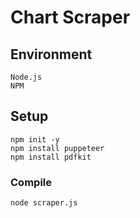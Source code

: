 # Chart Scraper

## Environment
```
Node.js
NPM
```

## Setup
```
npm init -y
npm install puppeteer
npm install pdfkit
```

### Compile
```
node scraper.js
```
